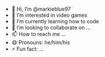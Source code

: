 - 👋 Hi, I’m @markieblue97
- 👀 I’m interested in video games
- 🌱 I’m currently learning how to code
- 💞️ I’m looking to collaborate on ...
- 📫 How to reach me ...
- 😄 Pronouns: he/him/his
- ⚡ Fun fact: ...

<!---
markieblue97/markieblue97 is a ✨ special ✨ repository because its `README.md` (this file) appears on your GitHub profile.
You can click the Preview link to take a look at your changes.
--->
